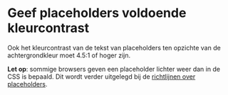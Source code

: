 <!-- @license CC0-1.0 -->

# Geef placeholders voldoende kleurcontrast

Ook het kleurcontrast van de tekst van placeholders ten opzichte van de achtergrondkleur moet 4.5:1 of hoger zijn.

**Let op**: sommige browsers geven een placeholder lichter weer dan in de CSS is bepaald. Dit wordt verder uitgelegd bij de [richtlijnen over placeholders](/richtlijnen/formulieren/placeholders).
